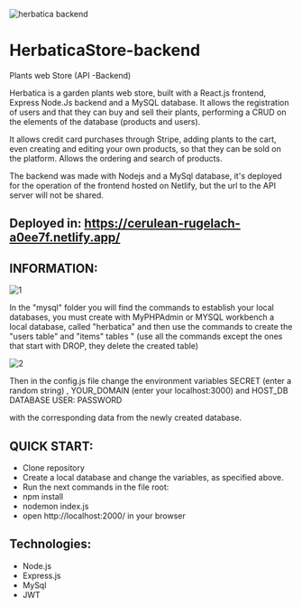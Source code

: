 ![herbatica backend](https://user-images.githubusercontent.com/111264354/213885296-2b0b6b94-ba64-4c7f-9c60-98b1e1936716.png)

# HerbaticaStore-backend
Plants web Store (API -Backend)

Herbatica is a garden plants web store, built with a React.js frontend, Express Node.Js backend and a MySQL database. It allows the registration of users and that they can buy and sell their plants, performing a CRUD on the elements of the database (products and users).

It allows credit card purchases through Stripe, adding plants to the cart, even creating and editing your own products, so that they can be sold on the platform. Allows the ordering and search of products.

The backend was made with Nodejs and a MySql database, it's deployed for the operation of the frontend hosted on Netlify, but the url to the API server will not be shared.

## Deployed in: https://cerulean-rugelach-a0ee7f.netlify.app/


## INFORMATION:

![1](https://user-images.githubusercontent.com/111264354/213885550-01c0b894-619b-47aa-931d-254c3e0cc857.png)

In the "mysql" folder you will find the commands to establish your local databases, you must create with MyPHPAdmin or MYSQL workbench a local database, called "herbatica" and then use the commands to create the "users table" and "items" tables " (use all the commands except the ones that start with DROP, they delete the created table)

![2](https://user-images.githubusercontent.com/111264354/213885788-362d24a0-0e23-4c66-ad27-229ce4b1b316.png)

Then in the config.js file change the environment variables SECRET (enter a random string) , YOUR_DOMAIN (enter your localhost:3000) and HOST_DB
DATABASE
  USER:
  PASSWORD

with the corresponding data from the newly created database.

## QUICK START:

<ul>
  <li> Clone repository</li>
  <li> Create a local database and change the variables, as specified above.</li>
    <li> Run the next commands in the file root:</li>
    <li>     npm install</li>
    <li>     nodemon index.js</li>
    <li>open http://localhost:2000/ in your browser</li>
</ul>


## Technologies:

<ul>
  <li>Node.js</li>
  <li>Express.js</li>
   <li>MySql</li>
    <li>JWT</li>


</ul>


